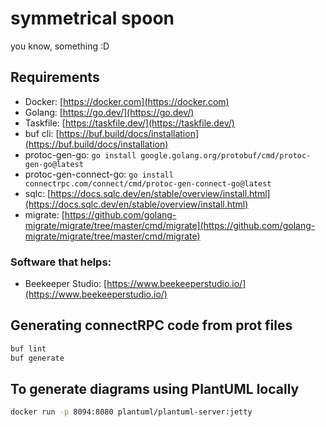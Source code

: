 # symmetrical spoon

you know, something :D

## Requirements

- Docker: [https://docker.com](https://docker.com)
- Golang: [https://go.dev/](https://go.dev/)
- Taskfile: [https://taskfile.dev/](https://taskfile.dev/)
- buf cli: [https://buf.build/docs/installation](https://buf.build/docs/installation)
- protoc-gen-go: `go install google.golang.org/protobuf/cmd/protoc-gen-go@latest`
- protoc-gen-connect-go: `go install connectrpc.com/connect/cmd/protoc-gen-connect-go@latest`
- sqlc: [https://docs.sqlc.dev/en/stable/overview/install.html](https://docs.sqlc.dev/en/stable/overview/install.html)
- migrate: [https://github.com/golang-migrate/migrate/tree/master/cmd/migrate](https://github.com/golang-migrate/migrate/tree/master/cmd/migrate)

### Software that helps:

- Beekeeper Studio: [https://www.beekeeperstudio.io/](https://www.beekeeperstudio.io/)

## Generating connectRPC code from prot files

```bash
buf lint
buf generate
```

## To generate diagrams using PlantUML locally

```bash
docker run -p 8094:8080 plantuml/plantuml-server:jetty
```
